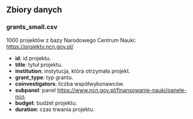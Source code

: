 ## Zbiory danych

### grants_small.csv

1000 projektów z bazy Narodowego Centrum Nauki: https://projekty.ncn.gov.pl/

 - **id**: id projektu.
 - **title**: tytuł projektu.
 - **institution**: instytucja, która otrzymała projekt.
 - **grant_type**: typ grantu.
 - **coinvestigators**: liczba współwykonawców.
 - **subpanel**: panel https://www.ncn.gov.pl/finansowanie-nauki/panele-ncn.
 - **budget**: budżet projektu.
 - **duration**: czas trwania projektu.
